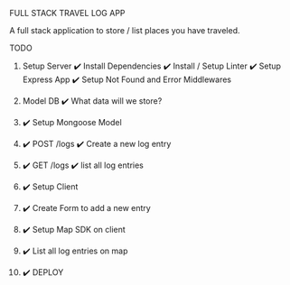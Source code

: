 FULL STACK TRAVEL LOG APP

A full stack application to store / list places you have traveled.

TODO
1. Setup Server
    ✔️ Install Dependencies 
    ✔️ Install / Setup Linter
    ✔️ Setup Express App
    ✔️ Setup Not Found and Error Middlewares

2. Model DB
    ✔️ What data will we store?

3. ✔️ Setup Mongoose Model

4. ✔️  POST /logs
     ✔️ Create a new log entry

5. ✔️  GET /logs
     ✔️ list all log entries

6. ✔️ Setup Client

7. ✔️ Create Form to add a new entry

8. ✔️ Setup Map SDK on client

9. ✔️ List all log entries on map

10. ✔️ DEPLOY